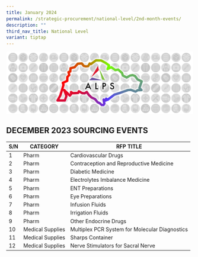 ```yaml
---
title: January 2024
permalink: /strategic-procurement/national-level/2nd-month-events/
description: ""
third_nav_title: National Level
variant: tiptap
---
```

![](/images/alps_sourcing_events_national_1920x640_clear.png)

## DECEMBER 2023 SOURCING EVENTS

| S/N | CATEGORY | RFP TITLE |
| -------- | -------- | -------- |
| 1 | Pharm | Cardiovascular Drugs |
| 2 | Pharm | Contraception and Reproductive Medicine |
| 3 | Pharm | Diabetic Medicine |
| 4 | Pharm | Electrolytes Imbalance Medicine |
| 5 | Pharm | ENT Preparations |
| 6 | Pharm | Eye Preparations |
| 7 | Pharm | Infusion Fluids |
| 8 | Pharm | Irrigation Fluids |
| 9 | Pharm | Other Endocrine Drugs |
| 10 | Medical Supplies | Multiplex PCR System for Molecular Diagnostics |
| 11 | Medical Supplies | Sharps Container |
| 12 | Medical Supplies | Nerve Stimulators for Sacral Nerve |